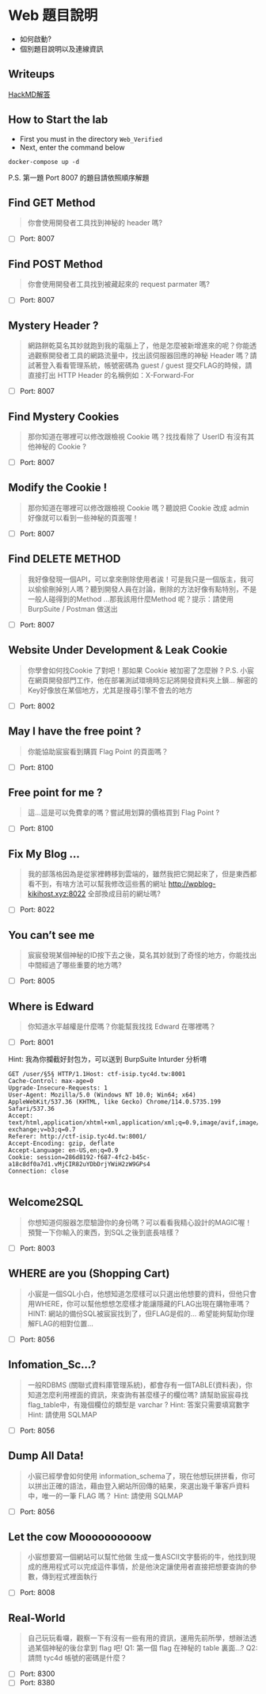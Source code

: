 # Web 題目說明

- 如何啟動?
- 個別題目說明以及連線資訊

## Writeups
[HackMD解答](https://hackmd.io/@edstudiotw/SJdajeAJp)

## How to Start the lab
- First you must in the directory `Web_Verified`
- Next, enter the command below

```
docker-compose up -d
```
P.S. 第一題 Port 8007 的題目請依照順序解題
## Find GET Method 
> 你會使用開發者工具找到神秘的 header 嗎?
- [ ] Port: 8007
## Find POST Method
> 你會使用開發者工具找到被藏起來的 request parmater 嗎?
- [ ] Port: 8007
## Mystery Header ?
> 網路餅乾莫名其妙就跑到我的電腦上了，他是怎麼被新增進來的呢？你能透過觀察開發者工具的網路流量中，找出該伺服器回應的神秘 Header 嗎？請試著登入看看管理系統，帳號密碼為 guest / guest 提交FLAG的時候，請直接打出 HTTP Header 的名稱例如：X-Forward-For
- [ ] Port: 8007
## Find Mystery Cookies
> 那你知道在哪裡可以修改跟檢視 Cookie 嗎？找找看除了 UserID 有沒有其他神秘的 Cookie ?
- [ ] Port: 8007
## Modify the Cookie !
> 那你知道在哪裡可以修改跟檢視 Cookie 嗎？聽說把 Cookie 改成 admin 好像就可以看到一些神秘的頁面喔！
- [ ] Port: 8007
## Find DELETE METHOD
> 我好像發現一個API，可以拿來刪除使用者誒！可是我只是一個版主，我可以偷偷刪掉別人嗎？聽到開發人員在討論，刪除的方法好像有點特別，不是一般人碰得到的Method ...那我該用什麼Method 呢？提示：請使用 BurpSuite / Postman 做送出
- [ ] Port: 8007
## Website Under Development & Leak Cookie
> 你學會如何找Cookie 了對吧！那如果 Cookie 被加密了怎麼辦 ?
P.S. 小宸在網頁開發部門工作，他在部署測試環境時忘記將開發資料夾上鎖… 解密的Key好像放在某個地方，尤其是搜尋引擎不會去的地方
- [ ] Port: 8002
## May I have the free point ?
> 你能協助宸宸看到購買 Flag Point 的頁面嗎？
- [ ] Port: 8100
## Free point for me ?
> 這…這是可以免費拿的嗎？嘗試用划算的價格買到 Flag Point ?
- [ ] Port: 8100
## Fix My Blog …
> 我的部落格因為是從家裡轉移到雲端的，雖然我把它開起來了，但是東西都看不到，有啥方法可以幫我修改這些舊的網址 http://wpblog-kikihost.xyz:8022 全部換成目前的網址嗎?
- [ ] Port: 8022
## You can’t see me
> 宸宸發現某個神秘的ID按下去之後，莫名其妙就到了奇怪的地方，你能找出中間經過了哪些重要的地方嗎?
- [ ] Port: 8005
## Where is Edward
> 你知道水平越權是什麼嗎？你能幫我找找 Edward 在哪裡嗎？
- [ ] Port: 8001

Hint: 我為你攔截好封包ㄌ，可以送到 BurpSuite Inturder 分析唷
```
GET /user/§5§ HTTP/1.1Host: ctf-isip.tyc4d.tw:8001
Cache-Control: max-age=0
Upgrade-Insecure-Requests: 1
User-Agent: Mozilla/5.0 (Windows NT 10.0; Win64; x64) AppleWebKit/537.36 (KHTML, like Gecko) Chrome/114.0.5735.199 Safari/537.36
Accept: text/html,application/xhtml+xml,application/xml;q=0.9,image/avif,image/webp,image/apng,*/*;q=0.8,application/signed-exchange;v=b3;q=0.7
Referer: http://ctf-isip.tyc4d.tw:8001/
Accept-Encoding: gzip, deflate
Accept-Language: en-US,en;q=0.9
Cookie: session=286d8192-f687-4fc2-b45c-a18c8df0a7d1.vMjCIR82uYDbDrjYWiH2zW9GPs4
Connection: close


```
## Welcome2SQL
> 你想知道伺服器怎麼驗證你的身份嗎？可以看看我精心設計的MAGIC喔！預覽一下你輸入的東西，到SQL之後到底長啥樣？
- [ ] Port: 8003
## WHERE are you (Shopping Cart)
> 小宸是一個SQL小白，他想知道怎麼樣可以只選出他想要的資料，但他只會用WHERE，你可以幫他想想怎麼樣才能讓隱藏的FLAG出現在購物車嗎？HINT: 網站的備份SQL被宸宸找到了，但FLAG是假的… 希望能夠幫助你理解FLAG的相對位置…
- [ ] Port: 8056

## Infomation_Sc...?
> 一般RDBMS (關聯式資料庫管理系統)，都會存有一個TABLE(資料表)，你知道怎麼利用裡面的資訊，來查詢有甚麼樣子的欄位嗎?
請幫助宸宸尋找flag_table中，有幾個欄位的類型是 varchar ? 
Hint: 答案只需要填寫數字
Hint: 請使用 SQLMAP
- [ ] Port: 8056

## Dump All Data!
> 小宸已經學會如何使用 information_schema了，現在他想玩拼拼看，你可以拼出正確的語法，藉由登入網站所回傳的結果，來選出幾千筆客戶資料中，唯一的一筆 FLAG 嗎？
Hint: 請使用 SQLMAP
- [ ] Port: 8056

## Let the cow Moooooooooow
> 小宸想要寫一個網站可以幫忙他做 生成一隻ASCII文字藝術的牛，他找到現成的應用程式可以完成這件事情，於是他決定讓使用者直接把想要查詢的參數，傳到程式裡面執行
- [ ] Port: 8008

## Real-World
> 自己玩玩看囉，觀察一下有沒有一些有用的資訊，運用先前所學，想辦法透過某個神秘的後台拿到 flag 吧!
> Q1: 第一個 flag 在神秘的 table 裏面...?
> Q2: 請問 tyc4d 帳號的密碼是什麼？
- [ ] Port: 8300
- [ ] Port: 8380
